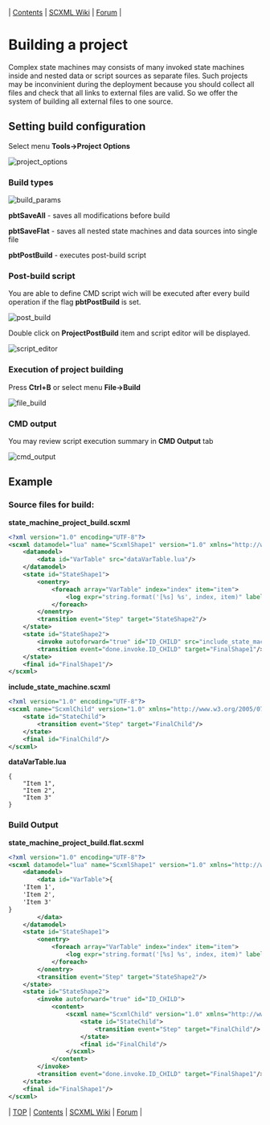 <a name="top-anchor"/>

| [Contents](../README.md#table-of-contents) | [SCXML Wiki](https://alexzhornyak.github.io/SCXML-tutorial/) | [Forum](https://github.com/alexzhornyak/ScxmlEditor-Tutorial/discussions) |

# Building a project

Complex state machines may consists of many invoked state machines inside and nested data or script sources as separate files.
Such projects may be inconvinient during the deployment because you should collect all files and check that all links to external files are valid.
So we offer the system of building all external files to one source.

## Setting build configuration
Select menu **Tools->Project Options**

![project_options](../Images/ProjectBuild_ProjectOptions.png)

### Build types

![build_params](../Images/ProjectBuild_BuildTypes.png)

**pbtSaveAll** - saves all modifications before build

**pbtSaveFlat** - saves all nested state machines and data sources into single file

**pbtPostBuild** - executes post-build script

### Post-build script
You are able to define CMD script wich will be executed after every build operation if the flag **pbtPostBuild** is set.

![post_build](../Images/ProjectBuild_PostBuild.png)

Double click on **ProjectPostBuild** item and script editor will be displayed.

![script_editor](../Images/ProjectBuild_PostBuildScript.png)

### Execution of project building
Press **Ctrl+B** or select menu **File->Build**

![file_build](../Images/ProjectBuild_FileBuild.png)

### CMD output
You may review script execution summary in **CMD Output** tab

![cmd_output](../Images/ProjectBuild_PostBuildCMDOutput.png)

## Example

### Source files for build:

**state_machine_project_build.scxml**
```xml
<?xml version="1.0" encoding="UTF-8"?>
<scxml datamodel="lua" name="ScxmlShape1" version="1.0" xmlns="http://www.w3.org/2005/07/scxml">
	<datamodel>
		<data id="VarTable" src="dataVarTable.lua"/>
	</datamodel>
	<state id="StateShape1">
		<onentry>
			<foreach array="VarTable" index="index" item="item">
				<log expr="string.format('[%s] %s', index, item)" label="INFO"/>
			</foreach>
		</onentry>
		<transition event="Step" target="StateShape2"/>
	</state>
	<state id="StateShape2">
		<invoke autoforward="true" id="ID_CHILD" src="include_state_machine.scxml"/>
		<transition event="done.invoke.ID_CHILD" target="FinalShape1"/>
	</state>
	<final id="FinalShape1"/>
</scxml>
```
**include_state_machine.scxml**
```xml
<?xml version="1.0" encoding="UTF-8"?>
<scxml name="ScxmlChild" version="1.0" xmlns="http://www.w3.org/2005/07/scxml">
	<state id="StateChild">
		<transition event="Step" target="FinalChild"/>
	</state>
	<final id="FinalChild"/>
</scxml>
```
**dataVarTable.lua**
```
{
    "Item 1",
    "Item 2",
    "Item 3"    
}
```

### Build Output
**state_machine_project_build.flat.scxml**
```xml
<?xml version="1.0" encoding="UTF-8"?>
<scxml datamodel="lua" name="ScxmlShape1" version="1.0" xmlns="http://www.w3.org/2005/07/scxml">
	<datamodel>
		<data id="VarTable">{
    'Item 1',
    'Item 2',
    'Item 3'    
}
		</data>
	</datamodel>
	<state id="StateShape1">
		<onentry>
			<foreach array="VarTable" index="index" item="item">
				<log expr="string.format('[%s] %s', index, item)" label="INFO"/>
			</foreach>
		</onentry>
		<transition event="Step" target="StateShape2"/>
	</state>
	<state id="StateShape2">
		<invoke autoforward="true" id="ID_CHILD">
			<content>
				<scxml name="ScxmlChild" version="1.0" xmlns="http://www.w3.org/2005/07/scxml">
					<state id="StateChild">
						<transition event="Step" target="FinalChild"/>
					</state>
					<final id="FinalChild"/>
				</scxml>
			</content>
		</invoke>
		<transition event="done.invoke.ID_CHILD" target="FinalShape1"/>
	</state>
	<final id="FinalShape1"/>
</scxml>
```

| [TOP](#top-anchor) | [Contents](../README.md#table-of-contents) | [SCXML Wiki](https://alexzhornyak.github.io/SCXML-tutorial/) | [Forum](https://github.com/alexzhornyak/ScxmlEditor-Tutorial/discussions) |
